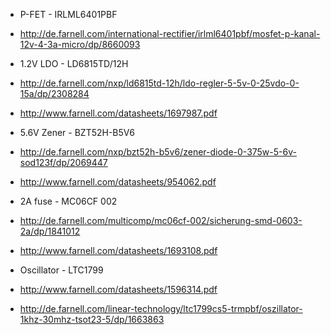 * P-FET - IRLML6401PBF
 * http://de.farnell.com/international-rectifier/irlml6401pbf/mosfet-p-kanal-12v-4-3a-micro/dp/8660093
 
* 1.2V LDO - LD6815TD/12H

 * http://de.farnell.com/nxp/ld6815td-12h/ldo-regler-5-5v-0-25vdo-0-15a/dp/2308284
 * http://www.farnell.com/datasheets/1697987.pdf

* 5.6V Zener - BZT52H-B5V6

 * http://de.farnell.com/nxp/bzt52h-b5v6/zener-diode-0-375w-5-6v-sod123f/dp/2069447
 * http://www.farnell.com/datasheets/954062.pdf


* 2A fuse - MC06CF 002

 * http://de.farnell.com/multicomp/mc06cf-002/sicherung-smd-0603-2a/dp/1841012
 * http://www.farnell.com/datasheets/1693108.pdf
 
* Oscillator - LTC1799

 * http://www.farnell.com/datasheets/1596314.pdf
 * http://de.farnell.com/linear-technology/ltc1799cs5-trmpbf/oszillator-1khz-30mhz-tsot23-5/dp/1663863
 
